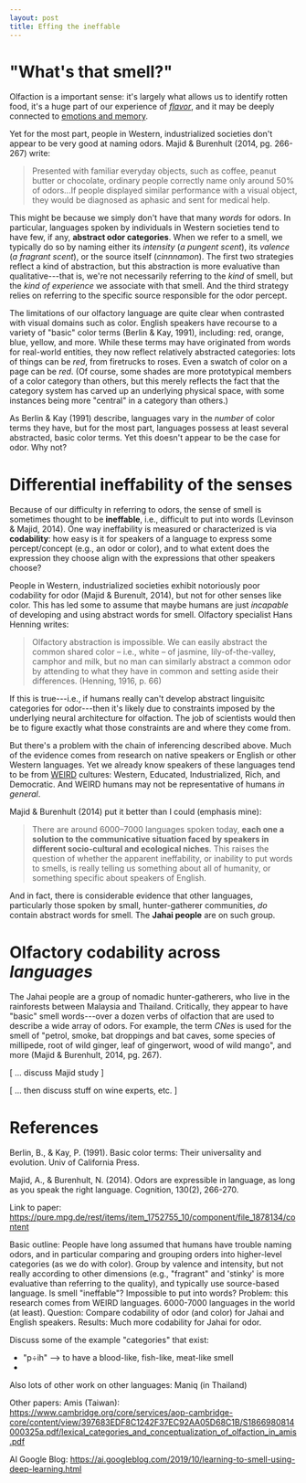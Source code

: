 ```yaml
---
layout: post
title: Effing the ineffable
---
```


# "What's that smell?"

Olfaction is a important sense: it's largely what allows us to identify rotten food, it's a huge part of our experience of [*flavor*](https://www.medicinenet.com/script/main/art.asp?articlekey=212), and it may be deeply connected to [emotions and memory](https://www.psychologytoday.com/us/blog/brain-babble/201501/smells-ring-bells-how-smell-triggers-memories-and-emotions).

Yet for the most part, people in Western, industrialized societies don't appear to be very good at naming odors. Majid & Burenhult (2014, pg. 266-267) write:

> Presented with familiar everyday objects, such as coffee, peanut butter or chocolate, ordinary people correctly name only around 50% of odors...If people displayed similar performance with a visual object, they would be diagnosed as aphasic and sent for medical help.

This might be because we simply don't have that many *words* for odors. In particular, languages spoken by individuals in Western societies tend to have few, if any, **abstract odor categories**. When we refer to a smell, we typically do so by naming either its *intensity* (*a pungent scent*), its *valence* (*a fragrant scent*), or the source itself (*cinnnamon*). The first two strategies reflect a kind of abstraction, but this abstraction is more evaluative than qualitative---that is, we're not necessarily referring to the *kind* of smell, but the *kind of experience* we associate with that smell. And the third strategy relies on referring to the specific source responsible for the odor percept. 

The limitations of our olfactory language are quite clear when contrasted with visual domains such as color. English speakers have recourse to a variety of "basic" color terms (Berlin & Kay, 1991), including: red, orange, blue, yellow, and more. While these terms may have originated from words for real-world entities, they now reflect relatively abstracted categories: lots of things can be *red*, from firetrucks to roses. Even a swatch of color on a page can be *red*. (Of course, some shades are more prototypical members of a color category than others, but this merely reflects the fact that the category system has carved up an underlying physical space, with some instances being more "central" in a category than others.)

As Berlin & Kay (1991) describe, languages vary in the *number* of color terms they have, but for the most part, languages possess at least several abstracted, basic color terms. Yet this doesn't appear to be the case for odor. Why not?

# Differential ineffability of the senses

Because of our difficulty in referring to odors, the sense of smell is sometimes thought to be **ineffable**, i.e., difficult to put into words (Levinson & Majid, 2014). One way ineffability is measured or characterized is via **codability**: how easy is it for speakers of a language to express some percept/concept (e.g., an odor or color), and to what extent does the expression they choose align with the expressions that other speakers choose?

People in Western, industrialized societies exhibit notoriously poor codability for odor (Majid & Burenult, 2014), but not for other senses like color. This has led some to assume that maybe humans are just *incapable* of developing and using abstract words for smell. Olfactory specialist Hans Henning writes:

> Olfactory abstraction is impossible. We can easily abstract the common shared color – i.e., white – of jasmine, lily-of-the-valley, camphor and milk, but no man can similarly abstract a common odor by attending to what they have in common and setting aside their differences. (Henning, 1916, p. 66)

If this is true---i.e., if humans really can't develop abstract linguisitc categories for odor---then it's likely due to constraints imposed by the underlying neural architecture for olfaction. The job of scientists would then be to figure exactly what those constraints are and where they come from.

But there's a problem with the chain of inferencing described above. Much of the evidence comes from research on native speakers or English or other Western languages. Yet we already know speakers of these languages tend to be from [WEIRD](https://slate.com/technology/2013/05/weird-psychology-social-science-researchers-rely-too-much-on-western-college-students.html) cultures: Western, Educated, Industrialized, Rich, and Democratic. And WEIRD humans may not be representative of humans *in general*.

Majid & Burenhult (2014) put it better than I could (emphasis mine):

> There are around 6000–7000 languages spoken today, **each one a solution to the communicative situation faced by speakers in different socio-cultural and ecological niches**. This raises the question of whether the apparent ineffability, or inability to put words to smells, is really telling us something about all of humanity, or something specific about speakers of English.

And in fact, there is considerable evidence that other languages, particularly those spoken by small, hunter-gatherer communities, *do* contain abstract words for smell. The **Jahai people** are on such group.

# Olfactory codability across *languages*

The Jahai people are a group of nomadic hunter-gatherers, who live in the rainforests between Malaysia and Thailand. Critically, they appear to have "basic" smell words---over a dozen verbs of olfaction that are used to describe a wide array of odors. For example, the term *CNes* is used for the smell of "petrol, smoke, bat droppings and bat caves, some species of millipede, root of wild ginger, leaf of gingerwort, wood of wild mango", and more (Majid & Burenhult, 2014, pg. 267).



[ ... discuss Majid study ]

[ ... then discuss stuff on wine experts, etc. ]




# References

Berlin, B., & Kay, P. (1991). Basic color terms: Their universality and evolution. Univ of California Press.

Majid, A., & Burenhult, N. (2014). Odors are expressible in language, as long as you speak the right language. Cognition, 130(2), 266-270.

Link to paper: https://pure.mpg.de/rest/items/item_1752755_10/component/file_1878134/content

Basic outline:
People have long assumed that humans have trouble naming odors, and in particular comparing and grouping orders into higher-level categories (as we do with color). Group by valence and intensity, but not really according to other dimensions (e.g., "fragrant" and 'stinky' is more evaluative than referring to the quality), and typically use source-based language.
Is smell "ineffable"? Impossible to put into words?
Problem: this research comes from WEIRD languages. 6000-7000 languages in the world (at least).
Question: Compare codability of odor (and color) for Jahai and English speakers.
Results: Much more codability for Jahai for odor.

Discuss some of the example "categories" that exist:
- "p÷ih" --> to have a blood-like, fish-like, meat-like smell
-

Also lots of other work on other languages: Maniq (in Thailand)

Other papers:
Amis (Taiwan): https://www.cambridge.org/core/services/aop-cambridge-core/content/view/397683EDF8C1242F37EC92AA05D68C1B/S1866980814000325a.pdf/lexical_categories_and_conceptualization_of_olfaction_in_amis.pdf

AI
Google Blog: https://ai.googleblog.com/2019/10/learning-to-smell-using-deep-learning.html